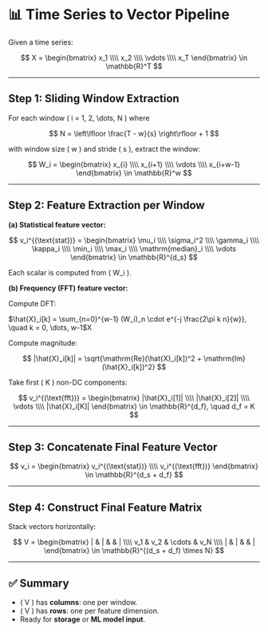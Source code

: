 # 📊 Time Series to Vector Pipeline

Given a time series:

$$
X = \begin{bmatrix} x_1 \\\\ x_2 \\\\ \vdots \\\\ x_T \end{bmatrix} \in \mathbb{R}^T
$$

---

## Step 1: Sliding Window Extraction

For each window \( i = 1, 2, \dots, N \) where

$$
N = \left\lfloor \frac{T - w}{s} \right\rfloor + 1
$$

with window size \( w \) and stride \( s \), extract the window:

$$
W_i = \begin{bmatrix} x_{i} \\\\ x_{i+1} \\\\ \vdots \\\\ x_{i+w-1} \end{bmatrix} \in \mathbb{R}^w
$$

---

## Step 2: Feature Extraction per Window

**(a) Statistical feature vector:**

$$
v_i^{(\text{stat})} = \begin{bmatrix}
\mu_i \\\\ \sigma_i^2 \\\\ \gamma_i \\\\ \kappa_i \\\\ \min_i \\\\ \max_i \\\\ \mathrm{median}_i \\\\ \vdots
\end{bmatrix}
\in \mathbb{R}^{d_s}
$$

Each scalar is computed from \( W_i \).

**(b) Frequency (FFT) feature vector:**

Compute DFT:

$\hat{X}_i[k] = \sum_{n=0}^{w-1} (W_i)_n \cdot e^{-j \frac{2\pi k n}{w}}, \quad k = 0, \dots, w-1$X

Compute magnitude:

$$
|\hat{X}_i[k]| = \sqrt{\mathrm{Re}(\hat{X}_i[k])^2 + \mathrm{Im}(\hat{X}_i[k])^2}
$$

Take first \( K \) non-DC components:

$$
v_i^{(\text{fft})} = \begin{bmatrix}
|\hat{X}_i[1]| \\\\ |\hat{X}_i[2]| \\\\ \vdots \\\\ |\hat{X}_i[K]|
\end{bmatrix}
\in \mathbb{R}^{d_f}, \quad d_f = K
$$

---

## Step 3: Concatenate Final Feature Vector

$$
v_i = \begin{bmatrix}
v_i^{(\text{stat})} \\\\ v_i^{(\text{fft})}
\end{bmatrix}
\in \mathbb{R}^{d_s + d_f}
$$

---

## Step 4: Construct Final Feature Matrix

Stack vectors horizontally:

$$
V = \begin{bmatrix}
| & | & & | \\\\
v_1 & v_2 & \cdots & v_N \\\\
| & | & & |
\end{bmatrix}
\in \mathbb{R}^{(d_s + d_f) \times N}
$$

---

## ✅ Summary

- \( V \) has **columns**: one per window.
- \( V \) has **rows**: one per feature dimension.
- Ready for **storage** or **ML model input**.
